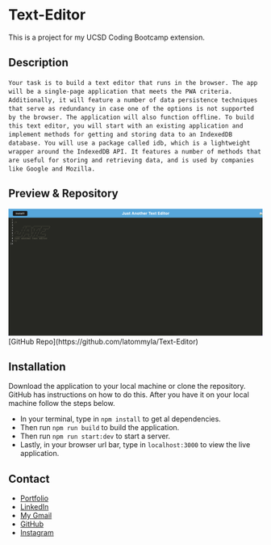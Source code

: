 # Text-Editor

This is a project for my UCSD Coding Bootcamp extension.

## Description

`Your task is to build a text editor that runs in the browser. The app will be a single-page application that meets the PWA criteria. Additionally, it will feature a number of data persistence techniques that serve as redundancy in case one of the options is not supported by the browser. The application will also function offline.
To build this text editor, you will start with an existing application and implement methods for getting and storing data to an IndexedDB database. You will use a package called idb, which is a lightweight wrapper around the IndexedDB API. It features a number of methods that are useful for storing and retrieving data, and is used by companies like Google and Mozilla.`

## Preview & Repository

<img src="./client/src/images/demo.png" alt="demo" title="demo">
[GitHub Repo](https://github.com/latommyla/Text-Editor)

## Installation

Download the application to your local machine or clone the repository. GitHub has instructions on how to do this. After you have it on your local machine follow the steps below.

- In your terminal, type in `npm install` to get al dependencies.
- Then run `npm run build` to build the application.
- Then run `npm run start:dev` to start a server.
- Lastly, in your browser url bar, type in `localhost:3000` to view the live application.

## Contact

- [Portfolio](https://tommymla.com/)
- [LinkedIn](https://www.linkedin.com/in/tommymla/)
- [My Gmail](mailto:tommyl.dmd@gmail.com)
- [GitHub](https://github.com/latommyla)
- [Instagram](https://instagram.com/latommyla)